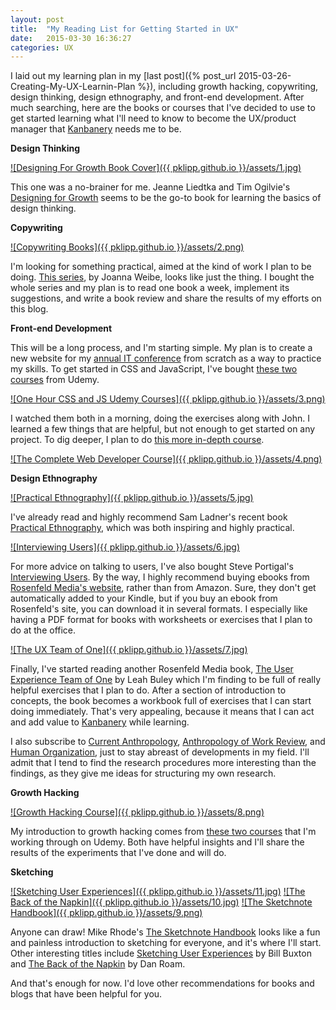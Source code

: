 ```yaml
---
layout: post
title:  "My Reading List for Getting Started in UX"
date:   2015-03-30 16:36:27
categories: UX
---
```


I laid out my learning plan in my [last post]({% post_url 2015-03-26-Creating-My-UX-Learnin-Plan %}), including growth hacking, copywriting, design thinking, design ethnography, and front-end development. After much searching, here are the books or courses that I've decided to use to get started learning what I'll need to know to become the UX/product manager that [Kanbanery](http://kanbanery.com) needs me to be.

**Design Thinking**

[![Designing For Growth Book Cover]({{ pklipp.github.io }}/assets/1.jpg)](http://www.amazon.com/Designing-Growth-Thinking-Managers-Publishing/dp/0231158386/ref=sr_1_4?ie=UTF8&qid=1427444930&sr=8-4&keywords=design+thinking)

This one was a no-brainer for me. Jeanne Liedtka and Tim Ogilvie's [Designing for Growth](http://www.amazon.com/Designing-Growth-Thinking-Managers-Publishing/dp/0231158386/ref=sr_1_4?ie=UTF8&qid=1427444930&sr=8-4&keywords=design+thinking) seems to be the go-to book for learning the basics of design thinking. 

**Copywriting**

[![Copywriting Books]({{ pklipp.github.io }}/assets/2.png)](http://copyhackers.com/shop/)

I'm looking for something practical, aimed at the kind of work I plan to be doing. [This series](http://copyhackers.com/shop/), by Joanna Weibe, looks like just the thing. I bought the whole series and my plan is to read one book a week, implement its suggestions, and write a book review and share the results of my efforts on this blog.

**Front-end Development**

This will be a long process, and I'm starting simple. My plan is to create a new website for my [annual IT conference](http://aceconf.com/) from scratch as a way to practice my skills. To get started in CSS and JavaScript, I've bought [these two courses](https://www.udemy.com/1-hour-css/) from Udemy.

[![One Hour CSS and JS Udemy Courses]({{ pklipp.github.io }}/assets/3.png)](https://www.udemy.com/1-hour-css/)

I watched them both in a morning, doing the exercises along with John. I learned a few things that are helpful, but not enough to get started on any project. To dig deeper, I plan to do [this more in-depth course](https://www.udemy.com/complete-web-developer-course/).

[![The Complete Web Developer Course]({{ pklipp.github.io }}/assets/4.png)](https://www.udemy.com/complete-web-developer-course/)

**Design Ethnography**

[![Practical Ethnography]({{ pklipp.github.io }}/assets/5.jpg)](http://www.amazon.com/Practical-Ethnography-Guide-Private-Sector/dp/1611323908/ref=sr_1_sc_1?ie=UTF8&qid=1427446174&sr=8-1-spell&keywords=practical+ethnogrpaphy)

I've already read and highly recommend Sam Ladner's recent book [Practical Ethnography](http://www.amazon.com/Practical-Ethnography-Guide-Private-Sector/dp/1611323908/ref=sr_1_sc_1?ie=UTF8&qid=1427446174&sr=8-1-spell&keywords=practical+ethnogrpaphy), which was both inspiring and highly practical.

[![Interviewing Users]({{ pklipp.github.io }}/assets/6.jpg)](http://rosenfeldmedia.com/books/interviewing-users/)

For more advice on talking to users, I've also bought Steve Portigal's [Interviewing Users](http://rosenfeldmedia.com/books/interviewing-users/). By the way, I highly recommend buying ebooks from [Rosenfeld Media's website](http://rosenfeldmedia.com/books/), rather than from Amazon. Sure, they don't get automatically added to your Kindle, but if you buy an ebook from Rosenfeld's site, you can download it in several formats. I especially like having a PDF format for books with worksheets or exercises that I plan to do at the office.

[![The UX Team of One]({{ pklipp.github.io }}/assets/7.jpg)](http://rosenfeldmedia.com/books/the-user-experience-team-of-one/)

Finally, I've started reading another Rosenfeld Media book, [The User Experience Team of One](http://rosenfeldmedia.com/books/the-user-experience-team-of-one/) by Leah Buley which I'm finding to be full of really helpful exercises that I plan to do. After a section of introduction to concepts, the book becomes a workbook full of exercises that I can start doing immediately. That's very appealing, because it means that I can act and add value to [Kanbanery](http://kanbanery.com/) while learning.

I also subscribe to [Current Anthropology](http://www.press.uchicago.edu/ucp/journals/journal/ca.html), [Anthropology of Work Review](http://onlinelibrary.wiley.com/journal/10.1111/(ISSN)1548-1417), and [Human Organization](http://www.sfaa.net/publications/human-organization/), just to stay abreast of developments in my field. I'll admit that I tend to find the research procedures more interesting than the findings, as they give me ideas for structuring my own research.

**Growth Hacking**

[![Growth Hacking Course]({{ pklipp.github.io }}/assets/8.png)](https://www.udemy.com/growth-hacking-lean-marketing-for-startups/#/)

My introduction to growth hacking comes from [these two courses](https://www.udemy.com/growth-hacking-lean-marketing-for-startups/#/) that I'm working through on Udemy.  Both have helpful insights and I'll share the results of the experiments that I've done and will do.

**Sketching**

[![Sketching User Experiences]({{ pklipp.github.io }}/assets/11.jpg)](http://www.amazon.com/Sketching-User-Experiences-Interactive-Technologies/dp/0123740371/ref=sr_1_2?s=books&ie=UTF8&qid=1427447188&sr=1-2&keywords=sketching+user+experiences)
[![The Back of the Napkin]({{ pklipp.github.io }}/assets/10.jpg)](http://www.amazon.com/Back-Napkin-Expanded-Problems-Pictures/dp/1591842697/ref=sr_1_1?s=books&ie=UTF8&qid=1427447240&sr=1-1&keywords=back+of+the+napkin)
[![The Sketchnote Handbook]({{ pklipp.github.io }}/assets/9.png)](http://rohdesign.com/handbook)


Anyone can draw! Mike Rhode's [The Sketchnote Handbook](http://rohdesign.com/handbook) looks like a fun and painless introduction to sketching for everyone, and it's where I'll start. Other interesting titles include [Sketching User Experiences](http://www.amazon.com/Sketching-User-Experiences-Interactive-Technologies/dp/0123740371/ref=sr_1_2?s=books&ie=UTF8&qid=1427447188&sr=1-2&keywords=sketching+user+experiences) by Bill Buxton and [The Back of the Napkin](http://www.amazon.com/Back-Napkin-Expanded-Problems-Pictures/dp/1591842697/ref=sr_1_1?s=books&ie=UTF8&qid=1427447240&sr=1-1&keywords=back+of+the+napkin) by Dan Roam.

And that's enough for now. I'd love other recommendations for books and blogs that have been helpful for you.
